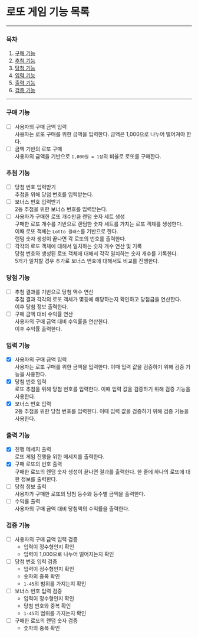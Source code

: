 # 로또 게임 기능 목록

---
### 목차
1. [구매 기능](#구매-기능)
2. [추첨 기능](#추첨-기능)
3. [당첨 기능](#당첨-기능)
4. [입력 기능](#입력-기능)
5. [출력 기능](#출력-기능)
6. [검증 기능](#검증-기능)

---

### 구매 기능
- [ ] 사용자의 구매 금액 입력 <br>
사용자는 로또 구매를 위한 금액을 입력한다. 금액은 1,000으로 나누어 떨어져야 한다.
- [ ] 금액 기반의 로또 구매 <br>
사용자의 금액을 기반으로 `1,000원 = 1장`의 비율로 로또를 구매한다.

### 추첨 기능
- [ ] 당첨 번호 입력받기 <br>
추첨을 위해 당첨 번호를 입력받는다.
- [ ] 보너스 번호 입력받기 <br>
2등 추첨을 위한 보너스 번호를 입력받는다.
- [ ] 사용자가 구매한 로또 개수만큼 랜덤 숫자 세트 생성 <br>
구매한 로또 개수를 기반으로 랜덤한 숫자 세트를 가지는 로또 객체를 생성한다. <br>
이때 로또 객체는 `Lotto 클래스`를 기반으로 한다. <br>
랜덤 숫자 생성이 끝나면 각 로또의 번호를 출력한다.
- [ ] 각각의 로또 객체에 대해서 일치하는 숫자 개수 연산 및 기록 <br>
당첨 번호와 생성된 로또 객체에 대해서 각각 일치하는 숫자 개수를 기록한다. <br>
5개가 일치할 경우 추가로 보너스 번호에 대해서도 비교를 진행한다.

### 당첨 기능
- [ ] 추첨 결과를 기반으로 당첨 액수 연산 <br>
추첨 결과 각각의 로또 객체가 몇등에 해당하는지 확인하고 당첨금을 연산한다. <br>
이후 당첨 정보 출력한다.
- [ ] 구매 금액 대비 수익률 연산 <br>
사용자의 구매 금액 대비 수익률을 연산한다. <br>
이후 수익률 출력한다.

### 입력 기능
- [x] 사용자의 구매 금액 입력 <br>
사용자는 로또 구매를 위한 금액을 입력한다. 이때 입력 값을 검증하기 위해 검증 기능을 사용한다.
- [x] 당첨 번호 입력 <br>
로또 추첨을 위해 당첨 번호를 입력한다. 이때 입력 값을 검증하기 위해 검증 기능을 사용한다.
- [x] 보너스 번호 입력 <br>
2등 추첨을 위한 당첨 번호를 입력한다. 이때 입력 값을 검증하기 위해 검증 기능을 사용한다.

### 출력 기능
- [x] 진행 메세지 출력 <br>
로또 게임 진행을 위한 메세지를 출력한다.
- [x] 구매 로또의 번호 출력 <br>
구매한 로또의 랜덤 숫자 생성이 끝나면 결과를 출력한다. 한 줄에 하나의 로또에 대한 정보를 출력한다.
- [ ] 당첨 정보 출력 <br>
사용자가 구매한 로또의 당첨 등수와 등수별 금액을 출력한다.
- [ ] 수익률 출력 <br>
사용자의 구매 금액 대비 당첨액의 수익률을 출력한다.

### 검증 기능
- [ ] 사용자의 구매 금액 입력 검증
   * 입력이 정수형인지 확인
   * 입력이 1,000으로 나누어 떨어지는지 확인
- [ ] 당첨 번호 입력 검증
   * 입력이 정수형인지 확인
   * 숫자의 중복 확인
   * `1-45`의 범위를 가지는지 확인
- [ ] 보너스 번호 입력 검증
   * 입력이 정수형인지 확인
   * 당첨 번호와 중복 확인
   * `1-45`의 범위를 가지는지 확인
- [ ] 구매한 로또의 랜덤 숫자 검증
   * 숫자의 중복 확인